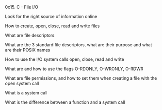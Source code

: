 0x15. C - File I/O

Look for the right source of information online

How to create, open, close, read and write files

What are file descriptors

What are the 3 standard file descriptors, what are their purpose and what are their POSIX names

How to use the I/O system calls open, close, read and write

What are and how to use the flags O-RDONLY, O-WRONLY, O-RDWR

What are file permissions, and how to set them when creating a file with the open system call

What is a system call

What is the difference between a function and a system call

